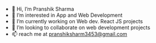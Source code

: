 - 👋 Hi, I’m Pranshik Sharma
- 👀 I’m interested in App and Web Development
- 🌱 I’m currently working on Web dev. React JS projects
- 💞️ I’m looking to collaborate on web development projects
- 📫 reach me at pranshiksharm3453@gmail.com

<!---
Pranshik18/Pranshik18 is a ✨ special ✨ repository because its `README.md` (this file) appears on your GitHub profile.
You can click the Preview link to take a look at your changes.
--->
